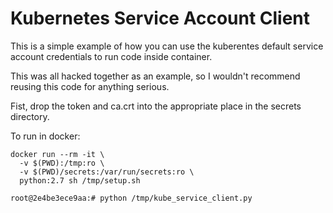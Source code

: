 # Kubernetes Service Account Client
This is a simple example of how you can use the kuberentes default service account credentials to run code inside container.

This was all hacked together as an example, so I wouldn't recommend reusing this code for anything serious.

Fist, drop the token and ca.crt into the appropriate place in the secrets directory.

To run in docker:
```
docker run --rm -it \
  -v $(PWD):/tmp:ro \
  -v $(PWD)/secrets:/var/run/secrets:ro \
  python:2.7 sh /tmp/setup.sh

root@2e4be3ece9aa:# python /tmp/kube_service_client.py
```
